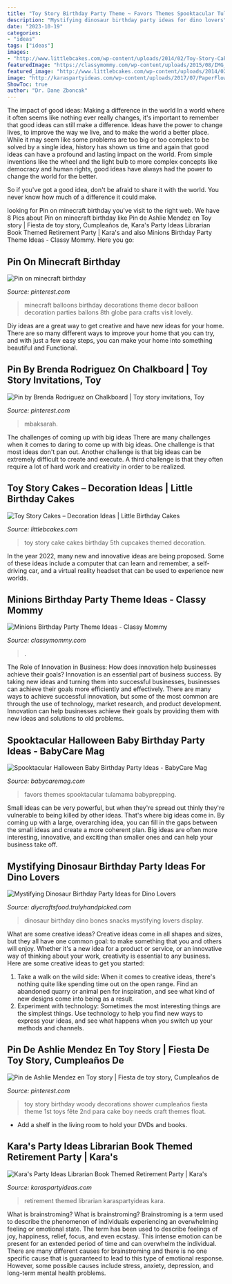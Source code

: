 ```yaml
---
title: "Toy Story Birthday Party Theme ~ Favors Themes Spooktacular Tulamama Babyprepping"
description: "Mystifying dinosaur birthday party ideas for dino lovers"
date: "2023-10-19"
categories:
- "ideas"
tags: ["ideas"]
images:
- "http://www.littlebcakes.com/wp-content/uploads/2014/02/Toy-Story-Cake-Ideas.jpg"
featuredImage: "https://classymommy.com/wp-content/uploads/2015/08/IMG_0336.jpg"
featured_image: "http://www.littlebcakes.com/wp-content/uploads/2014/02/Toy-Story-Cake-Ideas.jpg"
image: "http://karaspartyideas.com/wp-content/uploads/2017/07/PaperFlowers3.jpg"
ShowToc: true
author: "Dr. Dane Zboncak"
---
```



The impact of good ideas: Making a difference in the world
In a world where it often seems like nothing ever really changes, it's important to remember that good ideas can still make a difference. Ideas have the power to change lives, to improve the way we live, and to make the world a better place.
While it may seem like some problems are too big or too complex to be solved by a single idea, history has shown us time and again that good ideas can have a profound and lasting impact on the world. From simple inventions like the wheel and the light bulb to more complex concepts like democracy and human rights, good ideas have always had the power to change the world for the better.

So if you've got a good idea, don't be afraid to share it with the world. You never know how much of a difference it could make.

	

		
looking for Pin on minecraft birthday you've visit to the right web. We have 8 Pics about Pin on minecraft birthday like Pin de Ashlie Mendez en Toy story | Fiesta de toy story, Cumpleaños de, Kara&#039;s Party Ideas Librarian Book Themed Retirement Party | Kara&#039;s and also Minions Birthday Party Theme Ideas - Classy Mommy. Here you go:
		
    
## Pin On Minecraft Birthday

<img loading=lazy src="https://i.pinimg.com/736x/f0/0d/f1/f00df1393c0fdd5f21e271da4e97c9e7--minecraft-balloons.jpg" onerror="this.onerror=null;this.src='https://tse1.mm.bing.net/th?id=OIP.0zgpOwIy4XyurW_7llQ8LADYEg&amp;pid=15.1';" alt="Pin on minecraft birthday">

_Source: pinterest.com_

>minecraft balloons birthday decorations theme decor balloon decoration parties ballons 8th globe para crafts visit lovely. 

	

Diy ideas are a great way to get creative and have new ideas for your home. There are so many different ways to improve your home that you can try, and with just a few easy steps, you can make your home into something beautiful and Functional.

    
## Pin By Brenda Rodriguez On Chalkboard | Toy Story Invitations, Toy

<img loading=lazy src="https://i.pinimg.com/736x/88/af/f4/88aff4f4620b30abcc74324f9b434e40.jpg" onerror="this.onerror=null;this.src='https://tse1.mm.bing.net/th?id=OIP.N8LL-4cuAfvUztKYHQzlqQHaKf&amp;pid=15.1';" alt="Pin by Brenda Rodriguez on Chalkboard | Toy story invitations, Toy">

_Source: pinterest.com_

>mbaksarah. 

	

The challenges of coming up with big ideas
There are many challenges when it comes to daring to come up with big ideas. One challenge is that most ideas don't pan out. Another challenge is that big ideas can be extremely difficult to create and execute. A third challenge is that they often require a lot of hard work and creativity in order to be realized.

    
## Toy Story Cakes – Decoration Ideas | Little Birthday Cakes

<img loading=lazy src="http://www.littlebcakes.com/wp-content/uploads/2014/02/Toy-Story-Cake-Ideas.jpg" onerror="this.onerror=null;this.src='https://tse3.mm.bing.net/th?id=OIP.SkDbF0H0TF2sYM-v-v5-wAHaLG&amp;pid=15.1';" alt="Toy Story Cakes – Decoration Ideas | Little Birthday Cakes">

_Source: littlebcakes.com_

>toy story cake cakes birthday 5th cupcakes themed decoration. 

	

In the year 2022, many new and innovative ideas are being proposed. Some of these ideas include a computer that can learn and remember, a self-driving car, and a virtual reality headset that can be used to experience new worlds.

    
## Minions Birthday Party Theme Ideas - Classy Mommy

<img loading=lazy src="https://classymommy.com/wp-content/uploads/2015/08/IMG_0336.jpg" onerror="this.onerror=null;this.src='https://tse3.mm.bing.net/th?id=OIP.EeCMJwmRcwA-KeoIb0oVSgHaJ4&amp;pid=15.1';" alt="Minions Birthday Party Theme Ideas - Classy Mommy">

_Source: classymommy.com_

>. 

	

The Role of Innovation in Business: How does innovation help businesses achieve their goals?
Innovation is an essential part of business success. By taking new ideas and turning them into successful businesses, businesses can achieve their goals more efficiently and effectively. There are many ways to achieve successful innovation, but some of the most common are through the use of technology, market research, and product development. Innovation can help businesses achieve their goals by providing them with new ideas and solutions to old problems.

    
## Spooktacular Halloween Baby Birthday Party Ideas - BabyCare Mag

<img loading=lazy src="https://www.babycaremag.com/wp-content/uploads/2016/09/35f169f4e4fb11a070a2831bca53336d.jpg" onerror="this.onerror=null;this.src='https://tse4.mm.bing.net/th?id=OIP.Ee0PM7b-y5rgHRl6bONDbQHaKX&amp;pid=15.1';" alt="Spooktacular Halloween Baby Birthday Party Ideas - BabyCare Mag">

_Source: babycaremag.com_

>favors themes spooktacular tulamama babyprepping. 

	

Small ideas can be very powerful, but when they're spread out thinly they're vulnerable to being killed by other ideas. That's where big ideas come in. By coming up with a large, overarching idea, you can fill in the gaps between the small ideas and create a more coherent plan. Big ideas are often more interesting, innovative, and exciting than smaller ones and can help your business take off.

    
## Mystifying Dinosaur Birthday Party Ideas For Dino Lovers

<img loading=lazy src="https://diycraftsfood.trulyhandpicked.com/wp-content/uploads/2016/05/Dinosaur-birthday-party_7a.jpg" onerror="this.onerror=null;this.src='https://tse1.mm.bing.net/th?id=OIP.4BT5e4EeJvU5CKMMqli-xwHaJ3&amp;pid=15.1';" alt="Mystifying Dinosaur Birthday Party Ideas for Dino Lovers">

_Source: diycraftsfood.trulyhandpicked.com_

>dinosaur birthday dino bones snacks mystifying lovers display. 

	

What are some creative ideas?
Creative ideas come in all shapes and sizes, but they all have one common goal: to make something that you and others will enjoy. Whether it's a new idea for a product or service, or an innovative way of thinking about your work, creativity is essential to any business. Here are some creative ideas to get you started: 
1. Take a walk on the wild side: When it comes to creative ideas, there's nothing quite like spending time out on the open range. Find an abandoned quarry or animal pen for inspiration, and see what kind of new designs come into being as a result. 
2. Experiment with technology: Sometimes the most interesting things are the simplest things. Use technology to help you find new ways to express your ideas, and see what happens when you switch up your methods and channels. 

    
## Pin De Ashlie Mendez En Toy Story | Fiesta De Toy Story, Cumpleaños De

<img loading=lazy src="https://i.pinimg.com/736x/b8/0f/c0/b80fc011a8433cc90da88f0d83f0585a.jpg" onerror="this.onerror=null;this.src='https://tse4.mm.bing.net/th?id=OIP.U30pIrMxQcJcRfncd9_G2AHaJ4&amp;pid=15.1';" alt="Pin de Ashlie Mendez en Toy story | Fiesta de toy story, Cumpleaños de">

_Source: pinterest.com_

>toy story birthday woody decorations shower cumpleaños fiesta theme 1st toys fête 2nd para cake boy needs craft themes float. 

	

- Add a shelf in the living room to hold your DVDs and books.

    
## Kara&#039;s Party Ideas Librarian Book Themed Retirement Party | Kara&#039;s

<img loading=lazy src="http://karaspartyideas.com/wp-content/uploads/2017/07/PaperFlowers3.jpg" onerror="this.onerror=null;this.src='https://tse4.mm.bing.net/th?id=OIP.XaCwtdyZrHY-XNmAVduNDQHaLH&amp;pid=15.1';" alt="Kara&#039;s Party Ideas Librarian Book Themed Retirement Party | Kara&#039;s">

_Source: karaspartyideas.com_

>retirement themed librarian karaspartyideas kara. 

	

What is brainstroming?
What is brainstroming? Brainstroming is a term used to describe the phenomenon of individuals experiencing an overwhelming feeling or emotional state. The term has been used to describe feelings of joy, happiness, relief, focus, and even ecstasy. This intense emotion can be present for an extended period of time and can overwhelm the individual. There are many different causes for brainstroming and there is no one specific cause that is guaranteed to lead to this type of emotional response. However, some possible causes include stress, anxiety, depression, and long-term mental health problems.

